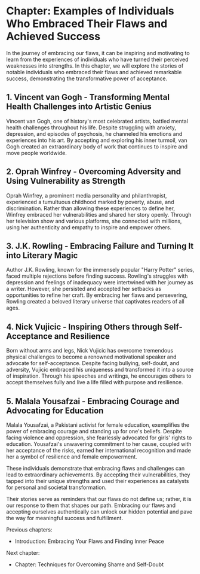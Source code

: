 Chapter: Examples of Individuals Who Embraced Their Flaws and Achieved Success
==============================================================================

In the journey of embracing our flaws, it can be inspiring and motivating to learn from the experiences of individuals who have turned their perceived weaknesses into strengths. In this chapter, we will explore the stories of notable individuals who embraced their flaws and achieved remarkable success, demonstrating the transformative power of acceptance.

**1. Vincent van Gogh - Transforming Mental Health Challenges into Artistic Genius**
------------------------------------------------------------------------------------

Vincent van Gogh, one of history's most celebrated artists, battled mental health challenges throughout his life. Despite struggling with anxiety, depression, and episodes of psychosis, he channeled his emotions and experiences into his art. By accepting and exploring his inner turmoil, van Gogh created an extraordinary body of work that continues to inspire and move people worldwide.

**2. Oprah Winfrey - Overcoming Adversity and Using Vulnerability as Strength**
-------------------------------------------------------------------------------

Oprah Winfrey, a prominent media personality and philanthropist, experienced a tumultuous childhood marked by poverty, abuse, and discrimination. Rather than allowing these experiences to define her, Winfrey embraced her vulnerabilities and shared her story openly. Through her television show and various platforms, she connected with millions, using her authenticity and empathy to inspire and empower others.

**3. J.K. Rowling - Embracing Failure and Turning It into Literary Magic**
--------------------------------------------------------------------------

Author J.K. Rowling, known for the immensely popular "Harry Potter" series, faced multiple rejections before finding success. Rowling's struggles with depression and feelings of inadequacy were intertwined with her journey as a writer. However, she persisted and accepted her setbacks as opportunities to refine her craft. By embracing her flaws and persevering, Rowling created a beloved literary universe that captivates readers of all ages.

**4. Nick Vujicic - Inspiring Others through Self-Acceptance and Resilience**
-----------------------------------------------------------------------------

Born without arms and legs, Nick Vujicic has overcome tremendous physical challenges to become a renowned motivational speaker and advocate for self-acceptance. Despite facing bullying, self-doubt, and adversity, Vujicic embraced his uniqueness and transformed it into a source of inspiration. Through his speeches and writings, he encourages others to accept themselves fully and live a life filled with purpose and resilience.

**5. Malala Yousafzai - Embracing Courage and Advocating for Education**
------------------------------------------------------------------------

Malala Yousafzai, a Pakistani activist for female education, exemplifies the power of embracing courage and standing up for one's beliefs. Despite facing violence and oppression, she fearlessly advocated for girls' rights to education. Yousafzai's unwavering commitment to her cause, coupled with her acceptance of the risks, earned her international recognition and made her a symbol of resilience and female empowerment.

These individuals demonstrate that embracing flaws and challenges can lead to extraordinary achievements. By accepting their vulnerabilities, they tapped into their unique strengths and used their experiences as catalysts for personal and societal transformation.

Their stories serve as reminders that our flaws do not define us; rather, it is our response to them that shapes our path. Embracing our flaws and accepting ourselves authentically can unlock our hidden potential and pave the way for meaningful success and fulfillment.

Previous chapters:

* Introduction: Embracing Your Flaws and Finding Inner Peace

Next chapter:

* Chapter: Techniques for Overcoming Shame and Self-Doubt
